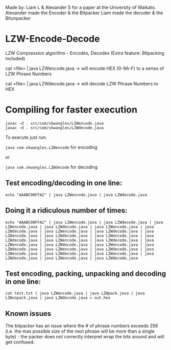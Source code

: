 Made by: Liam L & Alexander S for a paper at the University of Waikato. 
Alexander made the Encoder & the Bitpacker
Liam made the decoder & the Bitunpacker

# LZW-Encode-Decode
LZW Compression algorithm - Encodes, Decodes (Extra feature: Bitpacking included)

cat \<file\> | java LZWencode.java -> will encode HEX (0-9A-F) to a series of LZW Phrase Numbers

cat \<file\> | java LZWdecode.java -> will decode LZW Phrase Numbers to HEX

# Compiling for faster execution
```
javac -d . src/com/skwangles/LZWencode.java
javac -d . src/com/skwangles/LZWdecode.java
```
To execute just run:

`java com.skwangles.LZWencode` for encoding

or

`java com.skwangles.LZWdecode` for decoding


## Test encoding/decoding in one line:
`echo "AAABC00FFA2" | java LZWencode.java | java LZWdecode.java`

## Doing it a ridiculous number of times:
```echo "AAABC00FFA2" | java LZWencode.java | java LZWdecode.java | java LZWencode.java | java LZWdecode.java | java LZWencode.java | java LZWdecode.java | java LZWencode.java | java LZWdecode.java | java LZWencode.java | java LZWdecode.java | java LZWencode.java | java LZWdecode.java | java LZWencode.java | java LZWdecode.java | java LZWencode.java | java LZWdecode.java | java LZWencode.java | java LZWdecode.java | java LZWencode.java | java LZWdecode.java | java LZWencode.java | java LZWdecode.java | java LZWencode.java | java LZWdecode.java | java LZWencode.java | java LZWdecode.java```

## Test encoding, packing, unpacking and decoding in one line:
`cat test.txt | java LZWencode.java | java LZWpack.java | java LZWunpack.java | java LZWdecode.java > out.hex`


## Known issues
The bitpacker has an issue where the # of phrase numbers exceeds 256 (i.e. the max possible size of the next phrase will be more than a single byte) - the packer does not correctly interpret wrap the bits around and will get confused.
